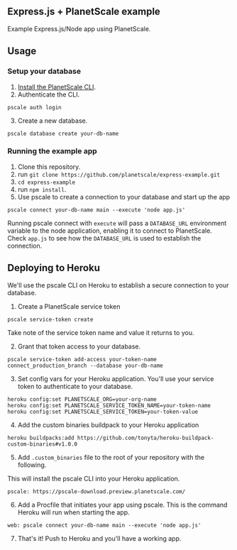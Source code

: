 ## Express.js + PlanetScale example

Example Express.js/Node app using PlanetScale.

## Usage

### Setup your database
1. [Install the PlanetScale CLI](https://planetscale.com/cli).
2. Authenticate the CLI.
```
pscale auth login
```

3. Create a new database.
```
pscale database create your-db-name
```

### Running the example app

1. Clone this repository.
2. run `git clone https://github.com/planetscale/express-example.git`
3. `cd express-example`
4. run `npm install`.
5. Use pscale to create a connection to your database and start up the app

```
pscale connect your-db-name main --execute 'node app.js'
```

Running pscale connect with `execute` will pass a `DATABASE_URL` environment variable to the node application, enabling it to connect to PlanetScale. Check `app.js` to see how the `DATABASE_URL` is used to establish the connection.

## Deploying to Heroku
We'll use the pscale CLI on Heroku to establish a secure connection to your database.

1. Create a PlanetScale service token

```
pscale service-token create
```

Take note of the service token name and value it returns to you.

2. Grant that token access to your database.
```
pscale service-token add-access your-token-name connect_production_branch --database your-db-name
```

3. Set config vars for your Heroku application. You'll use your service token to authenticate to your database.

```
heroku config:set PLANETSCALE_ORG=your-org-name
heroku config:set PLANETSCALE_SERVICE_TOKEN_NAME=your-token-name
heroku config:set PLANETSCALE_SERVICE_TOKEN=your-token-value
```

4. Add the custom binaries buildpack to your Heroku application

```
heroku buildpacks:add https://github.com/tonyta/heroku-buildpack-custom-binaries#v1.0.0
```

5. Add `.custom_binaries` file to the root of your repository with the following.

This will install the pscale CLI into your Heroku application.

```
pscale: https://pscale-download.preview.planetscale.com/
```

6. Add a Procfile that initiates your app using pscale. This is the command Heroku will run when starting the app.

```
web: pscale connect your-db-name main --execute 'node app.js'
```

7. That's it! Push to Heroku and you'll have a working app.
